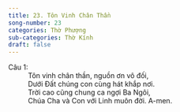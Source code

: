 ```yaml
---
title: 23. Tôn Vinh Chân Thần
song-number: 23
categories: Thờ Phượng
sub-categories: Thờ Kính
draft: false
---
```

<dl><dt>Câu 1:</dt><dd data-verse="1">Tôn vinh chân thần, nguồn ơn vô đối, <br/>Dưới Đất chúng con cùng hát khắp nơi. <br/>Trời cao cũng chung ca ngợi Ba Ngôi, <br/>Chúa Cha và Con với Linh muôn đời. A-men. </dd></dl>
